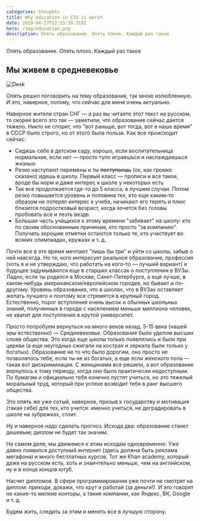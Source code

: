 ```yaml
---
categories: thoughts
title: Why education in CIS is worst
date: 2019-04-27T12:23:39.310Z
hero: /img/education.png
description: Опять образование. Опять плохо. Каждый раз такое
---
```

Опять образование. Опять плохо. Каждый раз такое


## Мы живем в средневековье

![Desk](/img/desk.jpg)

Опять решил поговорить на тему образования, так мною излюбленную. И это, наверное, потому, что сейчас для меня очень актуально.

Наверное жители стран СНГ — а раз вы читаете этот текст на русском, то скорее всего это так — заметили, что образование сейчас дается тяжело. Никто не спорит, что "вот раньше, вот тогда, вот в наше время" в СССР было строго, но от этого была польза. Как все происходит сейчас:

- Сидишь себе в детском саду, хорошо, если воспитательница нормальная, если нет — просто тупо играешься и наслаждаешься жизнью
- Резко наступают перемены и ты ~~поступаешь~~ (ох, как громко сказано) идешь в школу. Первый класс — прописи и все такое, вроде бы норм и даже интерес к школе у некоторых есть
- Так все продолжается где-то до 5 класса, в лучшем случаи. Потом резко повышается уровень и половина тех, кто еще каким-то образом не потерял интерес к учебе, начинают его терять и плюс близится подростковый возраст, когда хочется без головы пробовать все и лезть везде.
- Большая часть учащихся к этому времени "забивает" на школу: кто по своим обоснованным причинам, кто просто "за компанию". Получать хорошие отметки остаются только те, кто участвует во всяких олимпиадах, кружках и т. д.

Почти все в это время мечтают "лишь бы три" и уйти со школы, забыв о ней навсегда. Но те, кого интересует реальное образование, профессия (хоть я и не утверждаю, что работать на кого-то — лучший вариант) и будущее задумываются еще в старших классах о поступлении в ВУЗы. Ладно, если ты родился в Москве, Санкт-Петербурге, а еще лучше, в каком-нибудь американском/европейском городке, но бывает и по-другому. Уровень образования, что в школах, что в ВУЗах оставляет желать лучшего и поэтому все стремятся в крупный город. Естественно, порог вступления очень высок и обычных школьных знаний, полученных в городе с населением меньше миллиона человек, не хватит для поступления в крутой университет.

Просто попробуем вернуться на много веков назад. 5-15 века (нашей эры естественно) — Средневековье. Образование было уделом высших слоев общества. Это когда еще школы только появлялись и были при церкви (а еще неугодных сжигали на кострах и зеркала были только у богатых). Образование не то что было дорогим, оно просто не позволялось тебе, если ты не из богатых, а еще если женского пола — такая вот дискриминация. С женщинами все решили, а вот образование вернулось к тому периоду, когда оно было практически недоступным. По бумагам и официально тебя конечно пустят учиться, но это тяжелый моральный труд, который при успехе возводит тебя в ранг высшего общества.

Это опять же уже сотый, наверное, призыв к государству и мотивация (такая себе) для тех, кто учится: именно учиться, не деградировать в школе на зубрежках, стоит.

Ну и наверное надо сделать прогноз. Исхода два: образование станет дешевым; диплом не будет так значим. 

На самом деле, мы движемся к этим исходам одновременно. Уже давно появился доступный интернет (здесь должна быть реклама мегафона) и много бесплатных курсов. Тот же Khan academy, который даже на русском есть, хоть и знаичтельно меньше, чем на английском, ну и в конце концов ютуб.

Насчет дипломов. В сфере программирования уже почти не смотрят на диплом: приходи, докажи, что крут и работай (за деньги!). И это говорят не какие-то мелкие конторы, а такие компании, как Яндекс, ВК, Google и т. д.

Будем жить, следить за этим и менять все в лучшую сторону.
